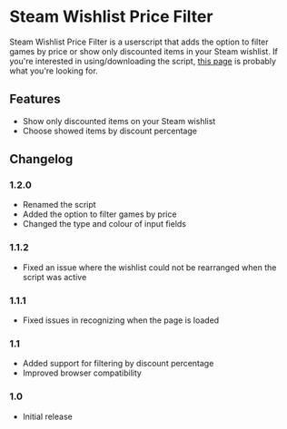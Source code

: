 # Steam Wishlist Price Filter

Steam Wishlist Price Filter is a userscript that adds the option to filter games
by price or show only discounted items in your Steam wishlist. If you're
interested in using/downloading the script,
[this page](https://xiyng.github.io/steam-wishlist-price-filter/) is probably
what you're looking for.

## Features

- Show only discounted items on your Steam wishlist
- Choose showed items by discount percentage

## Changelog

### 1.2.0

- Renamed the script
- Added the option to filter games by price
- Changed the type and colour of input fields

### 1.1.2

- Fixed an issue where the wishlist could not be rearranged when the script was
  active

### 1.1.1

- Fixed issues in recognizing when the page is loaded

### 1.1

- Added support for filtering by discount percentage
- Improved browser compatibility

### 1.0

- Initial release

